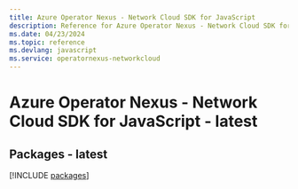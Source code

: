 ```yaml
---
title: Azure Operator Nexus - Network Cloud SDK for JavaScript
description: Reference for Azure Operator Nexus - Network Cloud SDK for JavaScript
ms.date: 04/23/2024
ms.topic: reference
ms.devlang: javascript
ms.service: operatornexus-networkcloud
---
```

# Azure Operator Nexus - Network Cloud SDK for JavaScript - latest
## Packages - latest
[!INCLUDE [packages](operator-nexus---network-cloud-index.md)]